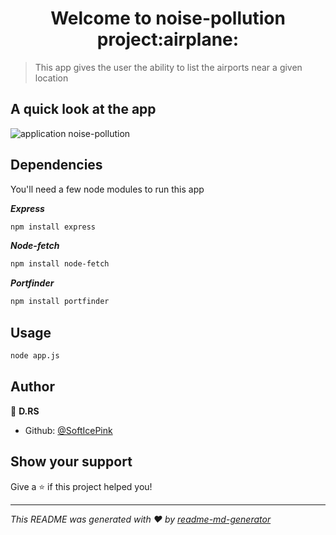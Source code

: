 <h1 align="center">Welcome to noise-pollution project:airplane:</h1>

> This app gives the user the ability to list the airports near a given location
## A quick look at the app
![application noise-pollution](https://i.imgur.com/S7YNCUt.png)
## Dependencies
<p>You'll need a few node modules to run this app</p>

***Express***
```sh
npm install express
```
***Node-fetch***
```sh
npm install node-fetch
```
***Portfinder***
```sh
npm install portfinder
```
## Usage

```sh
node app.js
```
## Author

👤 **D.RS**

* Github: [@SoftIcePink ](https://github.com/SoftIcePink )

## Show your support

Give a ⭐️ if this project helped you!

***
_This README was generated with ❤️ by [readme-md-generator](https://github.com/kefranabg/readme-md-generator)_
